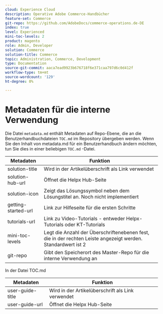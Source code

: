 ```yaml
---
cloud: Experience Cloud
description: Operative Adobe Commerce-Handbücher
feature-set: Commerce
git-repo: https://github.com/AdobeDocs/commerce-operations.de-DE
index: true
level: Experienced
mini-toc-levels: 2
product: magento
role: Admin, Developer
solution: Commerce
solution-title: Commerce
topic: Administration, Commerce, Development
type: Documentation
source-git-commit: aaca7ead9923b676718f6e371caa797d6c0d412f
workflow-type: tm+mt
source-wordcount: '129'
ht-degree: 0%

---
```



# Metadaten für die interne Verwendung

Die Datei `metadata.md` enthält Metadaten auf Repo-Ebene, die an die Benutzerhandbuchdateien `TOC.md` im Repository übergeben werden. Wenn Sie den Inhalt von metadata.md für ein Benutzerhandbuch ändern möchten, tun Sie dies in einer beliebigen `TOC.md` -Datei.

| Metadaten | Funktion |
|--- |--- |
| solution-title | Wird in der Artikelüberschrift als Link verwendet |
| solution-hub-url | Öffnet die Helpx Hub-Seite |
| solution-icon | Zeigt das Lösungssymbol neben dem Lösungstitel an. Noch nicht implementiert |
| getting-started-url | Link zur Hilfeseite für die ersten Schritte |
| tutorials-url | Link zu Video-Tutorials - entweder Helpx-Tutorials oder KT-Tutorials |
| mini-toc-levels | Legt die Anzahl der Überschriftenebenen fest, die in der rechten Leiste angezeigt werden. Standardwert ist 2 |
| git-repo | Gibt den Speicherort des Master-Repo für die interne Verwendung an |

In der Datei TOC.md

| Metadaten | Funktion |
|--- |--- |
| user-guide-title | Wird in der Artikelüberschrift als Link verwendet |
| user-guide-url | Öffnet die Helpx Hub-Seite |
